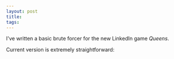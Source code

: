 ```yaml
---
layout: post
title:
tags:
---
```

I've written a basic brute forcer for the new LinkedIn game _Queens_.

Current version is extremely straightforward: